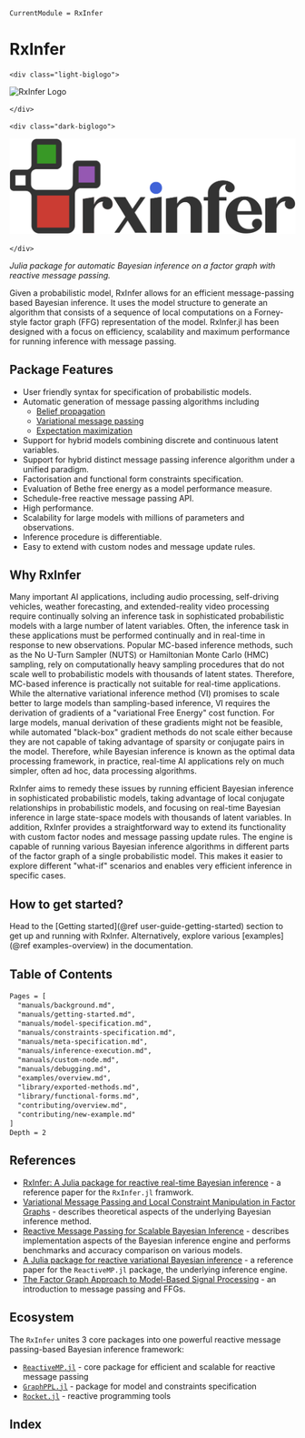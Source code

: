 ```@meta
CurrentModule = RxInfer
```

RxInfer
=======

```@raw html
<div class="light-biglogo">
```
![RxInfer Logo](assets/biglogo.svg)
```@raw html
</div>
```

```@raw html
<div class="dark-biglogo">
```
![RxInfer Logo](assets/biglogo-blacktheme.svg)
```@raw html
</div>
```

*Julia package for automatic Bayesian inference on a factor graph with reactive message passing.*

Given a probabilistic model, RxInfer allows for an efficient message-passing based Bayesian inference. It uses the model structure to generate an algorithm that consists of a sequence of local computations on a Forney-style factor graph (FFG) representation of the model. RxInfer.jl has been designed with a focus on efficiency, scalability and maximum performance for running inference with message passing.

## Package Features

- User friendly syntax for specification of probabilistic models.
- Automatic generation of message passing algorithms including
    - [Belief propagation](https://en.wikipedia.org/wiki/Belief_propagation)
    - [Variational message passing](https://en.wikipedia.org/wiki/Variational_message_passing)
    - [Expectation maximization](https://en.wikipedia.org/wiki/Expectation-maximization_algorithm)
- Support for hybrid models combining discrete and continuous latent variables.
- Support for hybrid distinct message passing inference algorithm under a unified paradigm.
- Factorisation and functional form constraints specification.
- Evaluation of Bethe free energy as a model performance measure.
- Schedule-free reactive message passing API.
- High performance.
- Scalability for large models with millions of parameters and observations.
- Inference procedure is differentiable.
- Easy to extend with custom nodes and message update rules.

## Why RxInfer

Many important AI applications, including audio processing, self-driving vehicles, weather forecasting, and extended-reality video processing require continually solving an inference task in sophisticated probabilistic models with a large number of latent variables.
Often, the inference task in these applications must be performed continually and in real-time in response to new observations.
Popular MC-based inference methods, such as the No U-Turn Sampler (NUTS) or Hamiltonian Monte Carlo (HMC) sampling, rely on computationally heavy sampling procedures that do not scale well to probabilistic models with thousands of latent states.
Therefore, MC-based inference is practically not suitable for real-time applications.
While the alternative variational inference method (VI) promises to scale better to large models than sampling-based inference, VI requires the derivation of gradients of a "variational Free Energy" cost function.
For large models, manual derivation of these gradients might not be feasible, while automated "black-box" gradient methods do not scale either because they are not capable of taking advantage of sparsity or conjugate pairs in the model.
Therefore, while Bayesian inference is known as the optimal data processing framework, in practice, real-time AI applications rely on much simpler, often ad hoc, data processing algorithms.

RxInfer aims to remedy these issues by running efficient Bayesian inference in sophisticated probabilistic models,
taking advantage of local conjugate relationships in probabilistic models, and focusing on real-time Bayesian inference in large state-space models with thousands of latent variables. In addition, RxInfer provides a straightforward way to extend its functionality with custom factor nodes and message passing update rules. The engine is capable of running
various Bayesian inference algorithms in different parts of the factor graph of a single probabilistic model. This makes it easier
to explore different "what-if" scenarios and enables very efficient inference in specific cases.

## How to get started?

Head to the [Getting started](@ref user-guide-getting-started) section to get up and running with RxInfer. Alternatively, explore various [examples](@ref examples-overview) in the documentation.

## Table of Contents

```@contents
Pages = [
  "manuals/background.md",
  "manuals/getting-started.md",
  "manuals/model-specification.md",
  "manuals/constraints-specification.md",
  "manuals/meta-specification.md",
  "manuals/inference-execution.md",
  "manuals/custom-node.md",
  "manuals/debugging.md",
  "examples/overview.md",
  "library/exported-methods.md",
  "library/functional-forms.md",
  "contributing/overview.md",
  "contributing/new-example.md"
]
Depth = 2
```

## References

- [RxInfer: A Julia package for reactive real-time Bayesian inference](https://doi.org/10.21105/joss.05161) - a reference paper for the `RxInfer.jl` framwork.
- [Variational Message Passing and Local Constraint Manipulation in Factor Graphs](https://doi.org/10.3390/e23070807) - describes theoretical aspects of the underlying Bayesian inference method.
- [Reactive Message Passing for Scalable Bayesian Inference](https://doi.org/10.48550/arXiv.2112.13251) - describes implementation aspects of the Bayesian inference engine and performs benchmarks and accuracy comparison on various models.
- [A Julia package for reactive variational Bayesian inference](https://doi.org/10.1016/j.simpa.2022.100299) - a reference paper for the `ReactiveMP.jl` package, the underlying inference engine.
- [The Factor Graph Approach to Model-Based Signal Processing](https://ieeexplore.ieee.org/document/4282128/) - an introduction to message passing and FFGs.

## Ecosystem

The `RxInfer` unites 3 core packages into one powerful reactive message passing-based Bayesian inference framework:

- [`ReactiveMP.jl`](https://github.com/biaslab/ReactiveMP.jl) - core package for efficient and scalable for reactive message passing 
- [`GraphPPL.jl`](https://github.com/biaslab/GraphPPL.jl) - package for model and constraints specification
- [`Rocket.jl`](https://github.com/biaslab/Rocket.jl) - reactive programming tools

## Index

```@index
```
